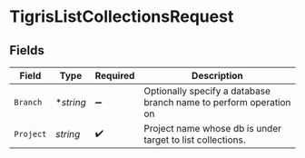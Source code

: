 # TigrisListCollectionsRequest


## Fields

| Field                                                             | Type                                                              | Required                                                          | Description                                                       |
| ----------------------------------------------------------------- | ----------------------------------------------------------------- | ----------------------------------------------------------------- | ----------------------------------------------------------------- |
| `Branch`                                                          | **string*                                                         | :heavy_minus_sign:                                                | Optionally specify a database branch name to perform operation on |
| `Project`                                                         | *string*                                                          | :heavy_check_mark:                                                | Project name whose db is under target to list collections.        |